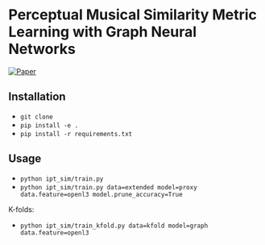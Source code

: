 # Perceptual Musical Similarity Metric Learning with Graph Neural Networks

[![Paper]()](https://hal.science/hal-04178191/)

## Installation
- `git clone`
- `pip install -e .`
- `pip install -r requirements.txt`


## Usage
- `python ipt_sim/train.py`
- `python ipt_sim/train.py data=extended model=proxy data.feature=openl3 model.prune_accuracy=True`

K-folds:

- `python ipt_sim/train_kfold.py data=kfold model=graph data.feature=openl3`
